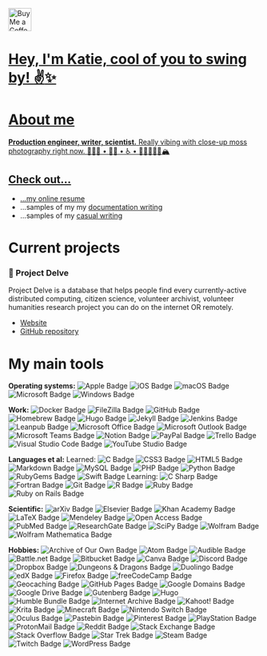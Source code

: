 <a href='https://ko-fi.com/punnypenguins' target='_blank'><img height='35' style='border:0px;height:46px;' src='https://az743702.vo.msecnd.net/cdn/kofi3.png?v=0' border='0' alt='Buy Me a Coffee at ko-fi.com' />

# Hey, I'm Katie, cool of you to swing by! :v::sparkles:

# About me
**Production engineer, writer, scientist.** Really vibing with close-up moss photography right now.
👩🏻‍🔬 • 🏳️‍🌈 • ♿️ • 🥾✌🏻🤙🏻🏔

## Check out...
* ...my [online resume](https://punnypenguins.github.io/)
* ...samples of my my [documentation writing](https://github.com/punnypenguins/writing-samples/tree/main/Documentation)
* ...samples of my [casual writing](https://github.com/punnypenguins/writing-samples/tree/main/Science%20Explainers)


# Current projects
### 🧬 Project Delve
Project Delve is a database that helps people find every currently-active distributed computing, citizen science, volunteer archivist, volunteer humanities research project you can do on the internet OR remotely.
* [Website](https://projectdelve.com/)
* [GitHub repository](https://github.com/punnypenguins/projectdelve)


# My main tools
  
**Operating systems:**
![Apple Badge](https://img.shields.io/badge/Apple-000?logo=apple&logoColor=fff&style=flat) ![iOS Badge](https://img.shields.io/badge/iOS-000?logo=ios&logoColor=fff&style=flat) ![macOS Badge](https://img.shields.io/badge/macOS-000?logo=macos&logoColor=fff&style=flat) ![Microsoft Badge](https://img.shields.io/badge/Microsoft-5E5E5E?logo=microsoft&logoColor=fff&style=flat) ![Windows Badge](https://img.shields.io/badge/Windows-0078D6?logo=windows&logoColor=fff&style=flat)
  
**Work:**
![Docker Badge](https://img.shields.io/badge/Docker-2496ED?logo=docker&logoColor=fff&style=flat) ![FileZilla Badge](https://img.shields.io/badge/FileZilla-BF0000?logo=filezilla&logoColor=fff&style=flat) ![GitHub Badge](https://img.shields.io/badge/GitHub-181717?logo=github&logoColor=fff&style=flat) ![Homebrew Badge](https://img.shields.io/badge/Homebrew-FBB040?logo=homebrew&logoColor=fff&style=flat) ![Hugo Badge](https://img.shields.io/badge/Hugo-FF4088?logo=hugo&logoColor=fff&style=flat) ![Jekyll Badge](https://img.shields.io/badge/Jekyll-C00?logo=jekyll&logoColor=fff&style=flat) ![Jenkins Badge](https://img.shields.io/badge/Jenkins-D24939?logo=jenkins&logoColor=fff&style=flat) ![Leanpub Badge](https://img.shields.io/badge/Leanpub-FFF?logo=leanpub&logoColor=000&style=flat) ![Microsoft Office Badge](https://img.shields.io/badge/Microsoft%20Office-D83B01?logo=microsoftoffice&logoColor=fff&style=flat) ![Microsoft Outlook Badge](https://img.shields.io/badge/Microsoft%20Outlook-0078D4?logo=microsoftoutlook&logoColor=fff&style=flat) ![Microsoft Teams Badge](https://img.shields.io/badge/Microsoft%20Teams-6264A7?logo=microsoftteams&logoColor=fff&style=flat) ![Notion Badge](https://img.shields.io/badge/Notion-000?logo=notion&logoColor=fff&style=flat) ![PayPal Badge](https://img.shields.io/badge/PayPal-00457C?logo=paypal&logoColor=fff&style=flat) ![Trello Badge](https://img.shields.io/badge/Trello-0052CC?logo=trello&logoColor=fff&style=flat) ![Visual Studio Code Badge](https://img.shields.io/badge/Visual%20Studio%20Code-007ACC?logo=visualstudiocode&logoColor=fff&style=flat) ![YouTube Studio Badge](https://img.shields.io/badge/YouTube%20Studio-F00?logo=youtubestudio&logoColor=fff&style=flat) 
  
**Languages et al:**
Learned:
![C Badge](https://img.shields.io/badge/C-A8B9CC?logo=c&logoColor=fff&style=flat) ![CSS3 Badge](https://img.shields.io/badge/CSS3-1572B6?logo=css3&logoColor=fff&style=flat) ![HTML5 Badge](https://img.shields.io/badge/HTML5-E34F26?logo=html5&logoColor=fff&style=flat) ![Markdown Badge](https://img.shields.io/badge/Markdown-000?logo=markdown&logoColor=fff&style=flat) ![MySQL Badge](https://img.shields.io/badge/MySQL-4479A1?logo=mysql&logoColor=fff&style=flat) ![PHP Badge](https://img.shields.io/badge/PHP-777BB4?logo=php&logoColor=fff&style=flat) ![Python Badge](https://img.shields.io/badge/Python-3776AB?logo=python&logoColor=fff&style=flat) ![RubyGems Badge](https://img.shields.io/badge/RubyGems-E9573F?logo=rubygems&logoColor=fff&style=flat) ![Swift Badge](https://img.shields.io/badge/Swift-F05138?logo=swift&logoColor=fff&style=flat) 
Learning: 
![C Sharp Badge](https://img.shields.io/badge/C%20Sharp-239120?logo=csharp&logoColor=fff&style=flat) ![Fortran Badge](https://img.shields.io/badge/Fortran-734F96?logo=fortran&logoColor=fff&style=flat) ![Git Badge](https://img.shields.io/badge/Git-F05032?logo=git&logoColor=fff&style=flat) ![R Badge](https://img.shields.io/badge/R-276DC3?logo=r&logoColor=fff&style=flat) ![Ruby Badge](https://img.shields.io/badge/Ruby-CC342D?logo=ruby&logoColor=fff&style=flat) ![Ruby on Rails Badge](https://img.shields.io/badge/Ruby%20on%20Rails-C00?logo=rubyonrails&logoColor=fff&style=flat) 
  
**Scientific:**
![arXiv Badge](https://img.shields.io/badge/arXiv-B31B1B?logo=arxiv&logoColor=fff&style=flat) ![Elsevier Badge](https://img.shields.io/badge/Elsevier-FF6C00?logo=elsevier&logoColor=fff&style=flat) ![Khan Academy Badge](https://img.shields.io/badge/Khan%20Academy-14BF96?logo=khanacademy&logoColor=fff&style=flat) ![LaTeX Badge](https://img.shields.io/badge/LaTeX-008080?logo=latex&logoColor=fff&style=flat) ![Mendeley Badge](https://img.shields.io/badge/Mendeley-9D1620?logo=mendeley&logoColor=fff&style=flat) ![Open Access Badge](https://img.shields.io/badge/Open%20Access-F68212?logo=openaccess&logoColor=fff&style=flat) ![PubMed Badge](https://img.shields.io/badge/PubMed-326599?logo=pubmed&logoColor=fff&style=flat) ![ResearchGate Badge](https://img.shields.io/badge/ResearchGate-0CB?logo=researchgate&logoColor=fff&style=flat) ![SciPy Badge](https://img.shields.io/badge/SciPy-8CAAE6?logo=scipy&logoColor=fff&style=flat) ![Wolfram Badge](https://img.shields.io/badge/Wolfram-D10?logo=wolfram&logoColor=fff&style=flat) ![Wolfram Mathematica Badge](https://img.shields.io/badge/Wolfram%20Mathematica-D10?logo=wolframmathematica&logoColor=fff&style=flat)
  
**Hobbies:**
![Archive of Our Own Badge](https://img.shields.io/badge/Archive%20of%20Our%20Own-900?logo=archiveofourown&logoColor=fff&style=flat) ![Atom Badge](https://img.shields.io/badge/Atom-66595C?logo=atom&logoColor=fff&style=flat) ![Audible Badge](https://img.shields.io/badge/Audible-F8991C?logo=audible&logoColor=fff&style=flat) ![Battle.net Badge](https://img.shields.io/badge/Battle.net-148EFF?logo=battledotnet&logoColor=fff&style=flat) ![Bitbucket Badge](https://img.shields.io/badge/Bitbucket-0052CC?logo=bitbucket&logoColor=fff&style=flat) ![Canva Badge](https://img.shields.io/badge/Canva-00C4CC?logo=canva&logoColor=fff&style=flat) ![Discord Badge](https://img.shields.io/badge/Discord-5865F2?logo=discord&logoColor=fff&style=flat) ![Dropbox Badge](https://img.shields.io/badge/Dropbox-0061FF?logo=dropbox&logoColor=fff&style=flat) ![Dungeons & Dragons Badge](https://img.shields.io/badge/Dungeons%20%26%20Dragons-ED1C24?logo=dungeonsanddragons&logoColor=fff&style=flat) ![Duolingo Badge](https://img.shields.io/badge/Duolingo-58CC02?logo=duolingo&logoColor=fff&style=flat) ![edX Badge](https://img.shields.io/badge/edX-02262B?logo=edx&logoColor=fff&style=flat) ![Firefox Badge](https://img.shields.io/badge/Firefox-FF7139?logo=firefox&logoColor=fff&style=flat) ![freeCodeCamp Badge](https://img.shields.io/badge/freeCodeCamp-0A0A23?logo=freecodecamp&logoColor=fff&style=flat) ![Geocaching Badge](https://img.shields.io/badge/Geocaching-00874D?logo=geocaching&logoColor=fff&style=flat) ![GitHub Pages Badge](https://img.shields.io/badge/GitHub%20Pages-222?logo=githubpages&logoColor=fff&style=flat) ![Google Domains Badge](https://img.shields.io/badge/Google%20Domains-4285F4?logo=googledomains&logoColor=fff&style=flat) ![Google Drive Badge](https://img.shields.io/badge/Google%20Drive-4285F4?logo=googledrive&logoColor=fff&style=flat) ![Gutenberg Badge](https://img.shields.io/badge/Gutenberg-000?logo=gutenberg&logoColor=fff&style=flat) ![Hugo](https://img.shields.io/badge/-Hugo-F94388?style=flat&logo=hugo&logoColor=white) ![Humble Bundle Badge](https://img.shields.io/badge/Humble%20Bundle-CC2929?logo=humblebundle&logoColor=fff&style=flat) ![Internet Archive Badge](https://img.shields.io/badge/Internet%20Archive-666?logo=internetarchive&logoColor=fff&style=flat) ![Kahoot! Badge](https://img.shields.io/badge/Kahoot!-46178F?logo=kahoot&logoColor=fff&style=flat) ![Krita Badge](https://img.shields.io/badge/Krita-3BABFF?logo=krita&logoColor=fff&style=flat) ![Minecraft Badge](https://img.shields.io/badge/Minecraft-62B47A?logo=minecraft&logoColor=fff&style=flat) ![Nintendo Switch Badge](https://img.shields.io/badge/Nintendo%20Switch-E60012?logo=nintendoswitch&logoColor=fff&style=flat) ![Oculus Badge](https://img.shields.io/badge/Oculus-1C1E20?logo=oculus&logoColor=fff&style=flat) ![Pastebin Badge](https://img.shields.io/badge/Pastebin-02456C?logo=pastebin&logoColor=fff&style=flat) ![Pinterest Badge](https://img.shields.io/badge/Pinterest-BD081C?logo=pinterest&logoColor=fff&style=flat) ![PlayStation Badge](https://img.shields.io/badge/PlayStation-003791?logo=playstation&logoColor=fff&style=flat) ![ProtonMail Badge](https://img.shields.io/badge/ProtonMail-8B89CC?logo=protonmail&logoColor=fff&style=flat) ![Reddit Badge](https://img.shields.io/badge/Reddit-FF4500?logo=reddit&logoColor=fff&style=flat) ![Stack Exchange Badge](https://img.shields.io/badge/Stack%20Exchange-1E5397?logo=stackexchange&logoColor=fff&style=flat) ![Stack Overflow Badge](https://img.shields.io/badge/Stack%20Overflow-F58025?logo=stackoverflow&logoColor=fff&style=flat) ![Star Trek Badge](https://img.shields.io/badge/Star%20Trek-FFE200?logo=startrek&logoColor=000&style=flat) ![Steam Badge](https://img.shields.io/badge/Steam-000?logo=steam&logoColor=fff&style=flat) ![Twitch Badge](https://img.shields.io/badge/Twitch-9146FF?logo=twitch&logoColor=fff&style=flat) ![WordPress Badge](https://img.shields.io/badge/WordPress-21759B?logo=wordpress&logoColor=fff&style=flat)
